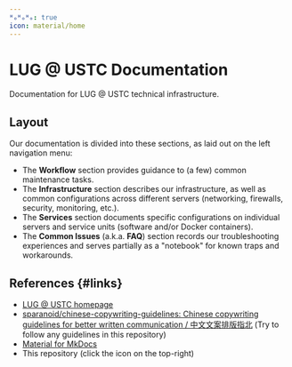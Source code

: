 ```yaml
---
ᴴₒᴴₒᴴₒ: true
icon: material/home
---
```


# LUG @ USTC Documentation

Documentation for LUG @ USTC technical infrastructure.

## Layout

Our documentation is divided into these sections, as laid out on the left navigation menu:

- The **Workflow** section provides guidance to (a few) common maintenance tasks.
- The **Infrastructure** section describes our infrastructure, as well as common configurations across different servers (networking, firewalls, security, monitoring, etc.).
- The **Services** section documents specific configurations on individual servers and service units (software and/or Docker containers).
- The **Common Issues** (a.k.a. **FAQ**) section records our troubleshooting experiences and serves partially as a "notebook" for known traps and workarounds.

## References {#links}

- [LUG @ USTC homepage](https://lug.ustc.edu.cn/)
- [sparanoid/chinese-copywriting-guidelines: Chinese copywriting guidelines for better written communication / 中文文案排版指北](https://github.com/sparanoid/chinese-copywriting-guidelines) (Try to follow any guidelines in this repository)
- [Material for MkDocs](https://squidfunk.github.io/mkdocs-material/)
- This repository (click the icon on the top-right)
